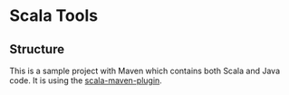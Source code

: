 # Scala Tools 

## Structure 
This is a sample project with Maven which contains both Scala and Java code. It is using the [scala-maven-plugin](https://github.com/davidB/scala-maven-plugin).
 
 